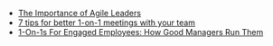 
* [The Importance of Agile Leaders](https://www.scrum.org/resources/blog/importance-agile-leaders)
* [7 tips for better 1-on-1 meetings with your team](https://www.atlassian.com/blog/inside-atlassian/1-on-1-meeting-tips)
* [1-On-1s For Engaged Employees: How Good Managers Run Them](https://blog.impraise.com/360-feedback/1-on-1s-for-engaged-employees-how-good-managers-should-do-them-performance-review)
